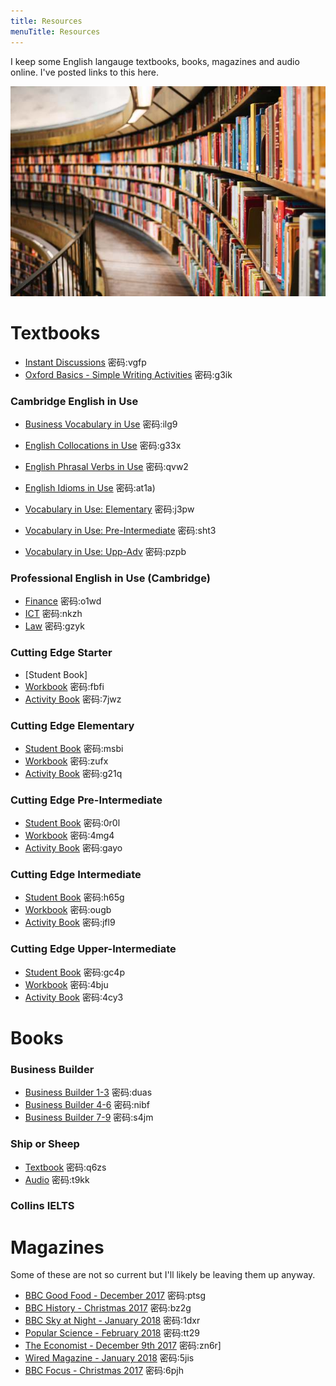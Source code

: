 ```yaml
---
title: Resources
menuTitle: Resources
---
```


I keep some English langauge textbooks, books, magazines and audio online. I've posted links to this here.

![Books](./books.jpg)

# Textbooks

* [Instant Discussions](https://pan.baidu.com/s/1sNeR8FiCXFdv-IQJwBOsZA)  密码:vgfp
* [Oxford Basics - Simple Writing Activities](https://pan.baidu.com/s/1QfzTWCw19fccvEhqKqJ9mg)  密码:g3ik

### Cambridge English in Use

* [Business Vocabulary in Use](https://pan.baidu.com/s/1vFJAYeCVxiEvAlt_dOCzeA)  密码:ilg9
* [English Collocations in Use](https://pan.baidu.com/s/1TLn1SKwO8onXxrmSkegHcA)  密码:g33x
* [English Phrasal Verbs in Use](https://pan.baidu.com/s/1dlPswkAiGLhOBAwwIdQ7eQ)  密码:qvw2
* [English Idioms in Use](https://pan.baidu.com/s/1p0S-kqkEvSdc9dnUavXiOw)  密码:at1a)

* [Vocabulary in Use: Elementary](https://pan.baidu.com/s/1C5BWCMo_KwYbSXTecxdBsw)  密码:j3pw
* [Vocabulary in Use: Pre-Intermediate](https://pan.baidu.com/s/1szuYbHsgXRH5b73W8Hgqyg)  密码:sht3
* [Vocabulary in Use: Upp-Adv](https://pan.baidu.com/s/1kv32ln5UCodCqd8Wxja6iQ)  密码:pzpb

### Professional English in Use (Cambridge)

* [Finance](https://pan.baidu.com/s/16Zp5AWFtImicn6NOELlMIA)  密码:o1wd
* [ICT](https://pan.baidu.com/s/1boL3c9LakfYr48lVc_q95Q)  密码:nkzh
* [Law](https://pan.baidu.com/s/1pqSmHz7OouTI2b8bkvvITw)  密码:gzyk

### Cutting Edge Starter

* [Student Book]
* [Workbook](https://pan.baidu.com/s/1A51IYF-5Zisg-obHpL2Hhw)  密码:fbfi
* [Activity Book](https://pan.baidu.com/s/1l7Uy53m1ov_u1AAwwU0w9w)  密码:7jwz


### Cutting Edge Elementary

* [Student Book](https://pan.baidu.com/s/1dL_IkdYq21OYClkm2uJ5_A)  密码:msbi
* [Workbook](https://pan.baidu.com/s/1DDs6EqHzphvjFvpS3Ww6NQ)  密码:zufx
* [Activity Book](https://pan.baidu.com/s/1jIGkQUhtWLDrqxF6Atl9kQ)  密码:g21q

### Cutting Edge Pre-Intermediate

* [Student Book](https://pan.baidu.com/s/1KBeywhWFMIIuMCw4M0_Vyg)  密码:0r0l
* [Workbook](https://pan.baidu.com/s/1agrAGRrGWk9D7kolXtt_fA)  密码:4mg4
* [Activity Book](https://pan.baidu.com/s/1RumjQrDoOu4B4YrHhaFA0Q)  密码:gayo

### Cutting Edge Intermediate

* [Student Book](https://pan.baidu.com/s/1nK3u_DRJqNvx81yoO8FPhw)  密码:h65g
* [Workbook](https://pan.baidu.com/s/1ldwrUFuxZqsGSakFEr-nxw)  密码:ougb
* [Activity Book](https://pan.baidu.com/s/1wZew3Xcq44QzTqZBGjbHcg)  密码:jfl9

### Cutting Edge Upper-Intermediate

* [Student Book](https://pan.baidu.com/s/1atHr46oGBHyqfr2A8lcEoQ)  密码:gc4p
* [Workbook](https://pan.baidu.com/s/1su16Xlyg7n9pjp6-sUCoSA)  密码:4bju
* [Activity Book](https://pan.baidu.com/s/19EcrnnHdI16oh9Db7Mh2NA)  密码:4cy3


# Books

### Business Builder

* [Business Builder 1-3](https://pan.baidu.com/s/1wsodtfYcl7QfecmElHOjMA)  密码:duas
* [Business Builder 4-6](https://pan.baidu.com/s/1qzYu_Cje4IZKS9QtZ0Od2g)  密码:nibf
* [Business Builder 7-9](https://pan.baidu.com/s/19I3nszFoMhVb2cc69gfV8A)  密码:s4jm

### Ship or Sheep

* [Textbook](https://pan.baidu.com/s/1uHeVnxFV0gAbvs3XVkvHiw)  密码:q6zs
* [Audio](链接:https://pan.baidu.com/s/1_wJDgleGl_EBu-hJLGbPfg)  密码:t9kk

### Collins IELTS


# Magazines

Some of these are not so current but I'll likely be leaving them up anyway.

* [BBC Good Food - December 2017](https://pan.baidu.com/s/1zNhrXhNfS0igvBkl-n9O_Q)  密码:ptsg
* [BBC History - Christmas 2017](https://pan.baidu.com/s/1eIgTeARtWMGXAdvQrw1ZQA)  密码:bz2g
* [BBC Sky at Night - January 2018](https://pan.baidu.com/s/1Bi9lakoAEiSU8yHkXYcFwQ)  密码:1dxr
* [Popular Science - February 2018](https://pan.baidu.com/s/1_CYqyZUfqfKXKta00bMx3A)  密码:tt29
* [The Economist - December 9th 2017](https://pan.baidu.com/s/1feJtUF0YW8x6oMpQ6M0kUg)  密码:zn6r]
* [Wired Magazine - January 2018](https://pan.baidu.com/s/1aFWWtIiMJin8FYsSv1wEpQ) 密码:5jis
* [BBC Focus - Christmas 2017](https://pan.baidu.com/s/1FxIwsX9P1PrbMxjIYdh0fw)  密码:6pjh
